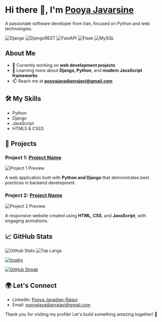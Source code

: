 # Hi there 👋, I'm [Pooya Javarsine](https://github.com/pooya-jvr)

A passionate software developer from Iran, focused on Python and web technologies.

![Django](https://img.shields.io/badge/django-%23092E20.svg?style=for-the-badge&logo=django&logoColor=white)
![DjangoREST](https://img.shields.io/badge/DJANGO-REST-ff1709?style=for-the-badge&logo=django&logoColor=white&color=ff1709&labelColor=gray)
![FastAPI](https://img.shields.io/badge/FastAPI-005571?style=for-the-badge&logo=fastapi)
![Flask](https://img.shields.io/badge/flask-%23000.svg?style=for-the-badge&logo=flask&logoColor=white)
![MySQL](https://img.shields.io/badge/mysql-4479A1.svg?style=for-the-badge&logo=mysql&logoColor=white)

## About Me

- 🔭 Currently working on **web development projects**
- 🌱 Learning more about **Django, Python**, and **modern JavaScript frameworks**
- 📫 Reach me at **pooyajavadianrajavi@gmail.com**

## 🛠 My Skills

- Python
- Django
- JavaScript
- HTML5 & CSS3

## 🚀 Projects

### Project 1: **[Project Name](https://github.com/pooya-jvr/project1)**

![Project 1 Preview](https://via.placeholder.com/150x150?text=Project+1)

A web application built with **Python and Django** that demonstrates best practices in backend development.

### Project 2: **[Project Name](https://github.com/pooya-jvr/project2)**

![Project 2 Preview](https://via.placeholder.com/150x150?text=Project+2)

A responsive website created using **HTML, CSS**, and **JavaScript**, with engaging animations.

## 📈 GitHub Stats

![Github Stats](https://github-readme-stats.vercel.app/api?username=pooya-jvr)
![Top Langs](https://github-readme-stats.vercel.app/api/top-langs/?username=pooya-jvr)

[![trophy](https://github-profile-trophy.vercel.app/?username=pooya-jvr)](https://github.com/pooya-jvr)

[![GitHub Streak](https://streak-stats.demolab.com/?user=pooya-jvr)](https://git.io/streak-stats)

## 🌍 Let's Connect

- LinkedIn: [Pooya Javadian-Rajavi](https://www.linkedin.com/in/pooya-javadian-73941b198/)
- Email: [pooyajavadianrajavi@gmail.com](mailto:pooyajavadianrajavi@gmail.com)

Thank you for visiting my profile! Let's build something amazing together! 🚀
